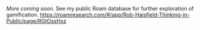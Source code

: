 *More coming soon.* See my public Roam database for further exploration of gamification. https://roamresearch.com/#/app/Rob-Haisfield-Thinking-in-Public/page/RGtOssHxz
